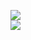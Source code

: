 [![](https://img.shields.io/badge/Made%20With-Github%20Spray-lightgrey.svg?style=for-the-badge&logo=github)](https://github.com/Annihil/github-spray#23171)  
[![](https://i.imgur.com/2DrTn0Z.gif)](https://github.com/Annihil/github-spray)
